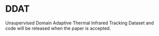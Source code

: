 # DDAT
Unsupervised Domain Adaptive Thermal Infrared Tracking
Dataset and code will be released when the paper is accepted. 
